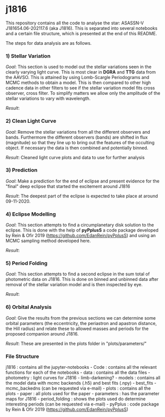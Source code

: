 # j1816
This repository contains all the code to analyse the star: ASASSN-V J181654.06-202117.6 (aka J1816).
This is separated into several notebooks and a certain file structure, which is presented at the end of this README.

The steps for data analysis are as follows.

### 1) Stellar Variation
<em>Goal</em>: This section is used to model out the stellar variations seen in the clearly varying light curve. This is most clear in <strong>DGRA</strong> and <strong>TTG</strong> data from the AAVSO. This is attained by using Lomb-Scargle Periodograms and MCMC methods to obtain a model. This is then compared to other high cadence data in other filters to see if the stellar variation model fits cross observer, cross filter. To simplify matters we allow only the amplitude of the stellar variations to vary with wavelength.

<em>Result</em>:


### 2) Clean Light Curve
<em>Goal</em>: Remove the stellar variations from all the different observers and bands. Furthermore the different observers (bands) are shifted in flux (magnitude) so that they line up to bring out the features of the occulting object. If necessary the data is then combined and potentially binned.

<em>Result</em>: Cleaned light curve plots and data to use for further analysis

### 3) Prediction
<em>Goal</em>: Make a prediction for the end of eclipse and present evidence for the "final" deep eclipse that started the excitement around J1816

<em>Result</em>: The deepest part of the eclipse is expected to take place at around 09-11-2020.

### 4) Eclipse Modelling
<em>Goal</em>: This section attempts to find a circumplanetary disk solution to the eclipse. This is done with the help of <strong>pyPplusS</strong> a code package developed by Rein & Ofir 2019 (https://github.com/EdanRein/pyPplusS) and using an MCMC sampling method developed here.

<em>Result</em>: 

### 5) Period Folding
<em>Goal</em>: This section attempts to find a second eclipse in the sum total of photometric data on J1816. This is done on binned and unbinned data after removal of the stellar variation model and is then inspected by eye.

<em>Result</em>:

### 6) Orbital Analysis
<em>Goal</em>: Give the results from the previous sections we can determine some orbital parameters (the eccentricity, the periastron and apastron distance, the Hill radius) and relate these to allowed masses and periods for the proposed companion around J1816.

<em>Result</em>: These are presented in the plots folder in "plots/parameters/"

### File Structure

j1816 : contains all the jupyter-notebooks
    - Code : contains all the relevant functions for each of the notebooks
    - data : contains all the data files
        - photometry : light curves for J1816
        - limb-darkening?
    - models : contains all the model data with mcmc backends (.h5) and best fits (.npy)
        - best_fits
        - mcmc_backedns (can be requested via e-mail)
    - plots : contains all the plots
        - paper : all plots used for the paper
        - parameters : has the parameter maps for J1816
        - period_folding : shows the plots used do determine interesting periods (can be requested via e-mail)
    - pyPplus : code package by Rein & Ofir 2019 (https://github.com/EdanRein/pyPplusS)
